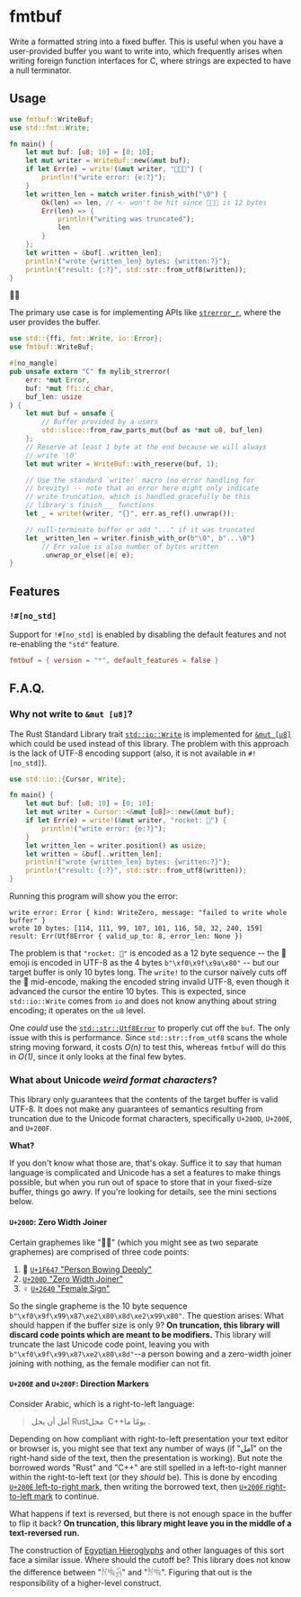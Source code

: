 fmtbuf
======

Write a formatted string into a fixed buffer.
This is useful when you have a user-provided buffer you want to write into, which frequently arises when writing foreign
function interfaces for C, where strings are expected to have a null terminator.

Usage
-----

```rust
use fmtbuf::WriteBuf;
use std::fmt::Write;

fn main() {
    let mut buf: [u8; 10] = [0; 10];
    let mut writer = WriteBuf::new(&mut buf);
    if let Err(e) = write!(&mut writer, "🚀🚀🚀") {
        println!("write error: {e:?}");
    }
    let written_len = match writer.finish_with("\0") {
        Ok(len) => len, // <- won't be hit since 🚀🚀🚀 is 12 bytes
        Err(len) => {
            println!("writing was truncated");
            len
        }
    };
    let written = &buf[..written_len];
    println!("wrote {written_len} bytes: {written:?}");
    println!("result: {:?}", std::str::from_utf8(written));
}
```

🚀🚀

The primary use case is for implementing APIs like [`strerror_r`](https://linux.die.net/man/3/strerror_r), where the
user provides the buffer.

```rust
use std::{ffi, fmt::Write, io::Error};
use fmtbuf::WriteBuf;

#[no_mangle]
pub unsafe extern "C" fn mylib_strerror(
    err: *mut Error,
    buf: *mut ffi::c_char,
    buf_len: usize
) {
    let mut buf = unsafe {
        // Buffer provided by a users
        std::slice::from_raw_parts_mut(buf as *mut u8, buf_len)
    };
    // Reserve at least 1 byte at the end because we will always
    // write '\0'
    let mut writer = WriteBuf::with_reserve(buf, 1);

    // Use the standard `write!` macro (no error handling for
    // brevity) -- note that an error here might only indicate
    // write truncation, which is handled gracefully be this
    // library's finish___ functions
    let _ = write!(writer, "{}", err.as_ref().unwrap());

    // null-terminate buffer or add "..." if it was truncated
    let _written_len = writer.finish_with_or(b"\0", b"...\0")
        // Err value is also number of bytes written
        .unwrap_or_else(|e| e);
}
```

Features
--------

### `!#[no_std]`

Support for `!#[no_std]` is enabled by disabling the default features and not re-enabling the `"std"` feature.

```toml
fmtbuf = { version = "*", default_features = false }
```

F.A.Q.
------

### Why not write to `&mut [u8]`?

The Rust Standard Library trait [`std::io::Write`](https://doc.rust-lang.org/stable/std/io/trait.Write.html) is
implemented for [`&mut [u8]`](https://doc.rust-lang.org/stable/std/io/trait.Write.html#impl-Write-for-%26mut+%5Bu8%5D)
which could be used instead of this library.
The problem with this approach is the lack of UTF-8 encoding support (also, it is not available in `#![no_std]`).

```rust
use std::io::{Cursor, Write};

fn main() {
    let mut buf: [u8; 10] = [0; 10];
    let mut writer = Cursor::<&mut [u8]>::new(&mut buf);
    if let Err(e) = write!(&mut writer, "rocket: 🚀") {
        println!("write error: {e:?}");
    }
    let written_len = writer.position() as usize;
    let written = &buf[..written_len];
    println!("wrote {written_len} bytes: {written:?}");
    println!("result: {:?}", std::str::from_utf8(written));
}
```

Running this program will show you the error:

```text
write error: Error { kind: WriteZero, message: "failed to write whole buffer" }
wrote 10 bytes: [114, 111, 99, 107, 101, 116, 58, 32, 240, 159]
result: Err(Utf8Error { valid_up_to: 8, error_len: None })
```

The problem is that `"rocket: 🚀"` is encoded as a 12 byte sequence -- the 🚀 emoji is encoded in UTF-8 as the 4 bytes
`b"\xf0\x9f\x9a\x80"` -- but our target buffer is only 10 bytes long.
The `write!` to the cursor naïvely cuts off the 🚀 mid-encode, making the encoded string invalid UTF-8, even though it
advanced the cursor the entire 10 bytes.
This is expected, since `std::io::Write` comes from `io` and does not know anything about string encoding; it operates
on the `u8` level.

One _could_ use the [`std::str::Utf8Error`](https://doc.rust-lang.org/stable/std/str/struct.Utf8Error.html) to properly
cut off the `buf`.
The only issue with this is performance.
Since `std::str::from_utf8` scans the whole string moving forward, it costs _O(n)_ to test this, whereas `fmtbuf` will
do this in _O(1)_, since it only looks at the final few bytes.

### What about Unicode _weird format characters_?

This library only guarantees that the contents of the target buffer is valid UTF-8.
It does not make any guarantees of semantics resulting from truncation due to the Unicode format characters,
specifically `U+200D`, `U+200E`, and `U+200F`.

**What?**

If you don't know what those are, that's okay.
Suffice it to say that human language is complicated and Unicode has a set a features to make things possible, but when
you run out of space to store that in your fixed-size buffer, things go awry.
If you're looking for details, see the mini sections below.

#### `U+200D`: Zero Width Joiner

Certain graphemes like "🙇‍♀" (which you might see as two separate graphemes) are comprised of three code points:

1. 🙇 [`U+1F647` "Person Bowing Deeply"](https://codepoints.net/U+1F647)
2. [`U+200D` "Zero Width Joiner"](https://codepoints.net/U+200D)
3. ♀ [`U+2640` "Female Sign"](https://codepoints.net/U+2640)

So the single grapheme is the 10 byte sequence `b"\xf0\x9f\x99\x87\xe2\x80\x8d\xe2\x99\x80"`.
The question arises: What should happen if the buffer size is only 9?
**On truncation, this library will discard code points which are meant to be modifiers.**
This library will truncate the last Unicode code point, leaving you with `b"\xf0\x9f\x99\x87\xe2\x80\x8d"`--a person
bowing and a zero-width joiner joining with nothing, as the female modifier can not fit.

#### `U+200E` and `U+200F`: Direction Markers

Consider Arabic, which is a right-to-left language:

> ‏آمل أن يحل ‎Rust‏ محل ‎C++‏ يومًا ما.‎

Depending on how compliant with right-to-left presentation your text editor or browser is, you might see that text any
number of ways (if "آمل" on the right-hand side of the text, then the presentation is working).
But note the borrowed words "Rust" and "C++" are still spelled in a left-to-right manner within the right-to-left text
(or they _should_ be).
This is done by encoding [`U+200E` left-to-right mark](https://codepoints.net/U+200E), then writing the borrowed
text, then [`U+200F` right-to-left mark](https://codepoints.net/U+200F) to continue.

What happens if text is reversed, but there is not enough space in the buffer to flip it back?
**On truncation, this library might leave you in the middle of a text-reversed run.**

The construction of [Egyptian Hieroglyphs](https://codepoints.net/egyptian_hieroglyphs) and other languages of this sort
face a similar issue.
Where should the cutoff be?
This library does not know the difference between "𓁪𓌍𓃻" and "𓁪𓌍".
Figuring that out is the responsibility of a higher-level construct.

